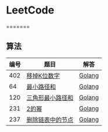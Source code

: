 # LeetCode
=======


## 算法

| 编号 | 题目 | 解答 | 
| --- | --- | --- |
| 402 | [移掉K位数字](https://leetcode-cn.com/problems/remove-k-digits/) | [Golang](./algorithms/golang/402/removeKdigits.go) |
| 64 | [最小路径和](https://leetcode-cn.com/problems/minimum-path-sum/) | [Golang](./algorithms/golang/64/minPathSum.go) |
| 120 | [三角形最小路径和](https://leetcode-cn.com/problems/triangle/) | [Golang](./algorithms/golang/120/minimumTotal.go) |
| 231 | [2的幂](https://leetcode-cn.com/problems/power-of-two/) | [Golang](./algorithms/golang/231/isPowerOfTwo.go) |
| 237 | [删除链表中的节点](https://leetcode-cn.com/problems/delete-node-in-a-linked-list/) | [Golang](./algorithms/golang/237/deleteNode.go) |
